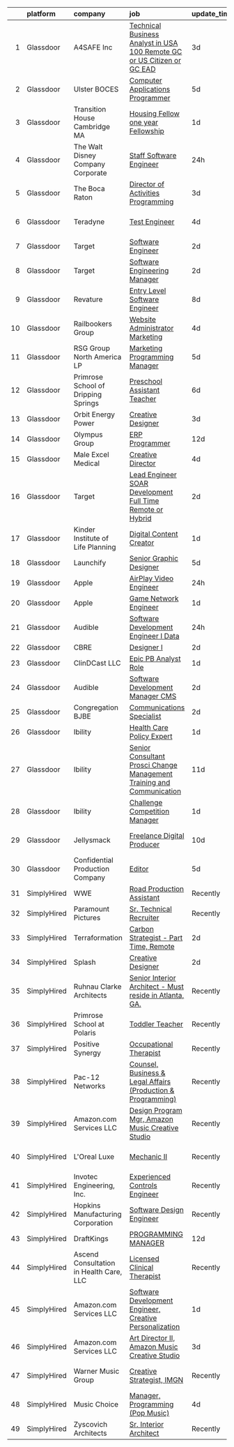 

|    | platform    | company                                 | job                                                                                                                                                                                                                                                                                                                                                                                                                                                                                                                                                                                                                                                                                                                                                                                                                                                                                                                                                                                                                                                                                                                                                                                                                                                                                                                                                                                 | update_time   | location                 |
|---:|:------------|:----------------------------------------|:------------------------------------------------------------------------------------------------------------------------------------------------------------------------------------------------------------------------------------------------------------------------------------------------------------------------------------------------------------------------------------------------------------------------------------------------------------------------------------------------------------------------------------------------------------------------------------------------------------------------------------------------------------------------------------------------------------------------------------------------------------------------------------------------------------------------------------------------------------------------------------------------------------------------------------------------------------------------------------------------------------------------------------------------------------------------------------------------------------------------------------------------------------------------------------------------------------------------------------------------------------------------------------------------------------------------------------------------------------------------------------|:--------------|:-------------------------|
|  1 | Glassdoor   | A4SAFE  Inc                             | [Technical Business Analyst in USA  100  Remote   GC or US Citizen or GC EAD](https://www.glassdoor.com/partner/jobListing.htm?pos=118&ao=1110586&s=58&guid=000001822f002c00a30be2936931566c&src=GD_JOB_AD&t=SR&vt=w&ea=1&cs=1_6e2f69e5&cb=1658645917332&jobListingId=1008017367804&cpc=FAE5E775D180B2FB&jrtk=3-0-1g8ng0b6skbnv801-1g8ng0b7ajii2800-4e729734204b6929--6NYlbfkN0Bzkuy17zoNwKMVjyusHhR7JNYo3SmelKzW8jp1Pa4Tk0S1mKZ-8FqdwqqGS5QzOSmhHWc95M_u__2mHa1wEqPq6uyFGQ2tA70JR41NEDhxdp4vo29-oZjl3DtDidIlmjefDTGDaHjY37ZOjWM5d30Ov0BLUL7i7906JPhEPHnMAkIERW1iyXZ5_1qtk24qwO6U3t9REZsgeFjSV5tfJdcj4HNmY5CRJyQt0oblV4IaQpO90HgB-6sqDonxFSKvpHUPkrUKvxTNn2GQ1l6EEd81Eeah4_WQuXoX8SCO_XlFjbIylUhFrIsryhr_KGATXCrdgtIxDZ2vceWX8QbggBKR94NY-UkzOHRvizkPR8mUgFmqI-JIeU6qz4c094KSQCR2UqGof50ixQdvR6AIkWYbUlSD5q-RdSEaUhaz9X88_MN6_f1dMg6dMgUbCv8shlAhzxdqXhbxZ3FsVUq7Li7a68AWamsmHbsYO2eWfKYhdoP8NhPYZJ_Dq1GIZ0M5QKFHtLeApTCA4g%3D%3D)                                                                                                                                                                                                                                                                                                                                                                                                                                                  | 3d            | Remote                   |
|  2 | Glassdoor   | Ulster BOCES                            | [Computer Applications Programmer](https://www.glassdoor.com/partner/jobListing.htm?pos=101&ao=1110586&s=58&guid=000001822f002c00a30be2936931566c&src=GD_JOB_AD&t=SR&vt=w&cs=1_92199400&cb=1658645917326&jobListingId=1008012251165&cpc=6FA4FDEDA4C50BC1&jrtk=3-0-1g8ng0b6skbnv801-1g8ng0b7ajii2800-8588218caf04ed06--6NYlbfkN0B33BnIQe7Mn1yTTrvFkHS2yl5c5tC5EACqrxcsjYygP-aAdpOGGJe9D-d7dpfSPzrDMNJxtI6_QhTqF5oNHMZdcOB-UttosnGaZDeib04MWZ3QiUQmyLN52HnEnY-XdmlRCkyIuxzY_m5A0YTu_CCO0LPWn42YHdWmXZYaJo8-DEqzhev2u5bhyu2V37umjVtpZvVJfpjY5Y33_OsJ4P0dUYn7UnF8uz1BXclpGbGDHsZHMLRaG7HyNQZynoAjWD9EZa78X3ABpzBr4Ki-dTZquFq-p64QgBW6PwyAPhH9EGFTETDz1wHmI3Eb_k28-SFySHvSWthJ_-OLSuQ4FHkyXbKJukzcmgok_1Zt99fmnCLu6zYmdTzv3SSRaKk2ko3mSqXx1B57jsOVqufvyUvhzjwxaxa1z2U5lP3l2c0t4kt0JfGsZ05rL3Wy6AssmlmDq35SeNTxcuy2erbSrXXABEkd4CupxC4EVy0Xquu-AZf75-fn7jZ8yii46UtlM-6AvPAO8UXM2fL2tSCK7wMIGkRT0o4Ap0Klx2BbducgWAeqU7TKn-fkUs1SZLgPRJ3msvbwcOEvYAZa734jQLFabLt0mokbROZO1zlZ4ay022Lle5KqYKAkyF9QTZNm5yrvlT22yS3127gY4pSrAcHD)                                                                                                                                                                                                                                                                                                                                                              | 5d            | New Paltz, NY            |
|  3 | Glassdoor   | Transition House  Cambridge  MA         | [Housing Fellow  one year Fellowship ](https://www.glassdoor.com/partner/jobListing.htm?pos=123&ao=1110586&s=58&guid=000001822f002c00a30be2936931566c&src=GD_JOB_AD&t=SR&vt=w&ea=1&cs=1_42e16838&cb=1658645917332&jobListingId=1008023188263&cpc=AF1E4A3695F490BE&jrtk=3-0-1g8ng0b6skbnv801-1g8ng0b7ajii2800-86b5214e2b94fc57--6NYlbfkN0AY4guaBc_odNxnJHTncvfwFu86WvDwtbc_K-gSZc1x5K7wdWHYCJnRgGNQa_I4CoXVzVFdtO_A_3ueXIkySzGui2idaiJ_ybeuHO169MSWTDHNskTAZ_Xq1wXzxMncIpECFlSN6DFONhPt_lu5DpNlEBtzrsbM36mipl1FpNgiWDt5fEiRchiew38Uw14eRHtzd65mIpssaOwyQr-LoOXx9YIr5wn344ORJhLeiJ6SFz4OuoEcm9ixkEIlbrTCKkh8-dIdtTQU0xvFycVB4SRL31zpk7kJWVXDu7fp-J5oGhCOowBWkzC4qj1P4azpqXM_ooNszWtQEl_GZLX5NTAZCorXzSGw2S1VcEoBsj5VsU9Tj9EVgKkNkK2gFIMCrzgZPxc84Qw2Wzd79Zf0AqEVM0OTm1fw2Egl8ajYPh62xDZVXz2eRX0D_LEsd95g5_Kp09JnJJVH-PRri9Y3lR-csEjh_SU1eH3z_0CRkSoKWK8HG7bmFZgM490XT6xHzBQ%3D)                                                                                                                                                                                                                                                                                                                                                                                                                                                                                                       | 1d            | Cambridge, MA            |
|  4 | Glassdoor   | The Walt Disney Company  Corporate      | [Staff Software Engineer](https://www.glassdoor.com/partner/jobListing.htm?pos=115&ao=1110586&s=58&guid=000001822f002c00a30be2936931566c&src=GD_JOB_AD&t=SR&vt=w&cs=1_534c23ae&cb=1658645917331&jobListingId=1008024729247&cpc=61E17551093C17CB&jrtk=3-0-1g8ng0b6skbnv801-1g8ng0b7ajii2800-9fdec614b124f5af--6NYlbfkN0DAFTyt7pbDCC2JPO79CSdi1dIb81yjczP5qsKcZIxgiYm3-7g-689UM0rgypL64cr0uvxGOclfjvGJqEwvWT2-vleX0hLC3d6KkI5HJGovwP3I6IAMFq1sAqsbfVeAmUKXIlRBatUOP3FxT-mp82eCXiH0_SQr33q-mJ-HBS3Om_Ytrn_RX-dyj5R3vvMJY64FxfNYOBedx8f5yawlJz2Bhz9xeBPOsCrDer1zP946u97BjRq5vL1ZS-_fJiyWp6zG5Dn79Jv9-R3t0svpcKksDnY6yKYKLAexU4qjJUWRWV2ddsWfntxudhCW_fkDrOskLSymCcLwDnFnfbY0orFtRiJcrG0WukdQ7dHeH1pCAAH5gELfLLC8vypi9VODgrJ0HbBVwJFkAq1IjEYmJJT3h5A7qhP3PeCmZCWxlesGeBv4YCAr27TP8tYOIF7Av0Y%3D)                                                                                                                                                                                                                                                                                                                                                                                                                                                                                                                                                                                         | 24h           | Orlando, FL              |
|  5 | Glassdoor   | The Boca Raton                          | [Director of Activities Programming](https://www.glassdoor.com/partner/jobListing.htm?pos=122&ao=1110586&s=58&guid=000001822f002c00a30be2936931566c&src=GD_JOB_AD&t=SR&vt=w&ea=1&cs=1_48c28fa8&cb=1658645917332&jobListingId=1008017050075&cpc=FD1C1DA32C38CFA7&jrtk=3-0-1g8ng0b6skbnv801-1g8ng0b7ajii2800-564f5f6ae306863a--6NYlbfkN0CZ4WHaa0yzjwimWJ2JD4H_Jb70KZ7ZxT437oJHfc_b1vKLEkX8etGVY4LfkXNtl1TFAFH_loG6q40MnqWZPFiaTI2X8RxYegcBZsxv8MmEnJQGbomfoivD_JKssJeX313oW29DtIO139TJQY2Q2VQTM8vXWfGoZB--JNYfns2Wu_e0rxvOqMXJQDz3RX3BdWR2be2qR2Zs7lNNZkoY-zruoJ1U0cehn2fpChgpsEVINxVKJWHTBqX5iUi0o6zDw_AIZW5S32-6sJPtlSha2cZD652zuWPV-ULmmhWdkuvrJCkVVnlbfjk1eA-oClYcbIR-jlMg3MNSf6yexA_WfPig9HEDHRZaEYDaFx_IneAyhiL4n1LFDR0A2svZpSj_Eu0Y0p5iJQhX7MmcuIKsaxGiD_uRJluMmSlV3w8tVZ3J4mFHz4j2Tr5qxmMbB9v9poPJUC1D2JOqXcxQG9YozqaX4658-MpvvXMwz-pjls5dWCJvg9ETpOYBN6d-zjEnpxobfAcqoIhcU81NqGXVLwhI)                                                                                                                                                                                                                                                                                                                                                                                                                                                                                       | 3d            | Boca Raton, FL           |
|  6 | Glassdoor   | Teradyne                                | [Test Engineer](https://www.glassdoor.com/partner/jobListing.htm?pos=116&ao=1110586&s=58&guid=000001822f002c00a30be2936931566c&src=GD_JOB_AD&t=SR&vt=w&ea=1&cs=1_d124aa03&cb=1658645917331&jobListingId=1008014282165&cpc=45DC3EB807283E85&jrtk=3-0-1g8ng0b6skbnv801-1g8ng0b7ajii2800-4eafacc8afd46046--6NYlbfkN0BN7HmFW2vD1cEDW5ew6JLY3ZmnmrQ1zGvq_OiFq6m2C5anwkXE0Bt0mD6LQLyVYgP7lxcKyA_AzBR0YkJTItYm6sV03mxsmNeeINQknnXsjkz0CRIcargKpMoXrF-cGH4vW5FSXfWiCgPaClJM5DYSdhQ0O7SKhZ7A1TwcWNmLEowQ4e0MBf4squSXstZKHaHB10ztqwfFsrS02WYlm9aaQN6iqIKfN9hJZEqyy4R9TQChCtPmRRHmJVrK024Zrd5E4aHfA2aSaW8eBocheO3voJA6nSEe9yH3LrIFIfGDdqps1_15E58usdX6s_XT5x8-h0afKEADmNDlhUhNo8kFdrorcGYAcaydmc_RUb6WUJft1i0p5v3b4ZIrRKl9PMRXEGIWH9fwD7aZo6yAlsaL3l30jLR-Ccj7GeuCFBwnYG7Z_TMW2bF9ev_tRgZZQXtYguj5R0HtePY5RsF7BhbdRJHJwlVT4lJYiiVOmV8IJSrS068e_cbQ)                                                                                                                                                                                                                                                                                                                                                                                                                                                                                                                                            | 4d            | North Reading, MA        |
|  7 | Glassdoor   | Target                                  | [Software Engineer](https://www.glassdoor.com/partner/jobListing.htm?pos=125&ao=1110586&s=58&guid=000001822f002c00a30be2936931566c&src=GD_JOB_AD&t=SR&vt=w&cs=1_0c09a3c4&cb=1658645917332&jobListingId=1008021066713&cpc=451933188B21919D&jrtk=3-0-1g8ng0b6skbnv801-1g8ng0b7ajii2800-be81a148caca705c--6NYlbfkN0AgONBeCfCTVljpwzR96jFX3mtyFC--n153CYnqiKkqIbEzGownH_L0_wgVvmdp1a2Try-HdSHWczhiD04oVTsTVQN-_ATgKjgE_41gFm7jUOjEXzHTO9uAM0bGLdCLOSs0JNq-JkMNeOMEo1jzR_NnViRzV9BdyXJIoAE_Kkp_7_fx8jLIA0czmCx-RJwUnqxReWBgmjeLfgEhgXn_dM0DdQYvZfFGGzfxlwQuLfwTNn1UargTTvh1u_BJBaaO0EkfcgbIBZ7zdqFwO7dEVAm6bgD1xDskz5_y5UBuXBXFU2rN4WOh3FgiF3OJ5u6RXF0gw53Ig0lNKuL0B8nhVxA6dKEVq8KeyCLwDkw3HBA5t5pgh_XOWUNFLynj0zI2IghCxFWpqzEcsxrehjUPDmfasxDqHWI56mOnhLDxK0V3qNIDZ884fxPK)                                                                                                                                                                                                                                                                                                                                                                                                                                                                                                                                                                                                             | 2d            | Brooklyn Park, MN        |
|  8 | Glassdoor   | Target                                  | [Software Engineering Manager](https://www.glassdoor.com/partner/jobListing.htm?pos=124&ao=1110586&s=58&guid=000001822f002c00a30be2936931566c&src=GD_JOB_AD&t=SR&vt=w&cs=1_06380f21&cb=1658645917332&jobListingId=1008021065449&cpc=FD1C1DA32C38CFA7&jrtk=3-0-1g8ng0b6skbnv801-1g8ng0b7ajii2800-94eeb606311f91d9--6NYlbfkN0AgONBeCfCTVljpwzR96jFX3mtyFC--n153CYnqiKkqIbEzGownH_L0_wgVvmdp1a2Try-HdSHWcxno9oPq5yHRXj21cnuGcgmw3nL-ixq6_TXWxdUmgR9vlgj04WJP2s9Ei22JtPo1it6NQSHfaEeYobniVi8zlA7UdfR3PPvuTbzKMo-Rq8KSaAsh6sOvfsM7TZNP8CSbgk1qtU2pF5yto5GOMHW0wc_Kig9BC3eIvcYjEBXgH892DNm0mqd5jS19Q2AHWh5W5n1DGyry73Ug_XhEcKZ1EJpxWz86CAGSAm9QW9oLccX9lht7rtKMZbBAkeMsyE1urry2wdcsQkkkmJcIrv1jIubAhAGt9JtKmmae4nDQNLgnooNQNQlul0MF4CaElUjJABF88l5_Z_nCu_qD3wa4fWnNgA6B0vK-fxxBMBO8p-US)                                                                                                                                                                                                                                                                                                                                                                                                                                                                                                                                                                                                  | 2d            | Brooklyn Park, MN        |
|  9 | Glassdoor   | Revature                                | [Entry Level Software Engineer](https://www.glassdoor.com/partner/jobListing.htm?pos=117&ao=1110586&s=58&guid=000001822f002c00a30be2936931566c&src=GD_JOB_AD&t=SR&vt=w&cs=1_faa9f4cd&cb=1658645917331&jobListingId=1008008209790&cpc=3DB599BF2F4828F0&jrtk=3-0-1g8ng0b6skbnv801-1g8ng0b7ajii2800-077a60ba059d2481--6NYlbfkN0BbIbu35rN4ToQZZxETN3tZlg0cK7iFEHC0AqmvhRxc67aSKWHExCPn-2QVhuT0CTL0sG6zC-mSxFLxnJHiUEKhx8ZqrEK_ZlL-ffOXgYfHO5vZXLnOFul0bMbcUTOnIU5ASS5kYSghUigpBGWj5pGDDt-6mHf4Y_gfRZFhpwXjoybdKC-npQRYy5vxUMR1dVF_sKAp1K8ILgScjog6lM1fi3kSnDbJD7obdO3Fe79TRPRoCmN9if-K03fDWhbwmwcJ-WCl0kakXyo4kRs0CkpUU5DEpxW3BRJIAd8bl3X5h5DCttmoT2hZO1TYy6XP78s2G7ENynMpB5IUPMhej6AdyL24RrOB3QVrwqwBD27ipGNyZPgRmvwm-p_x7Gk2GlNm9X4hrP8SYZcaV6ysFxHQchWdh4H_ehijRfctNAqGTOHkesxqqh6G2ZlNhUN38bWQazh5vK5V4YC8ChIcdIQ2t-fnZP-vTSCGfianL3fxj1YKH8bvbYezCVHuf5xckwoBP4bwOkfV31W4QP1E2u1wQb61eWzCuppkDkhnlIRQ2BQU6BaXqPQrobwBodb9g2iIgMcFHvGFf6WhUvKNoPYx4Dl9f8MUoo2ro3GhePnyW1VIqloyXMOSF7WjSrMQ4KOeaJo8usy7dZLVshd925VrYYJX-XYP_qYzsDcGOZ5bo9NBG2z-5lnWJWpPYLVcrHkDSPicvdxABhyqSUdyGHd92ctAbP2UP3mpnxkicrnxb_IFA8aNX8V1a0JVbSRkB3BoW0Vvkovr2petQxXfCD2GRkveXFMayn4O3yl18QDrim826aiv52jk-s2C3kLgsn46kUszJy1uwhuZxbk8hc05S9CRa1e856hOkQRpNi9Bs_CwGOxxWV90r8dJykZDWGa6ceCCW2xGHtxxv_c3Vw6z8y6CTwzeMuBkvIk0lkO0VwPADui4BPjVd9EhpzVBTomoNBRUcRHHmCgmXHE9Z9uZU5dr_KgzQT_FCDD0PtWXPhC3mMtbiX6x) | 8d            | Raleigh, NC              |
| 10 | Glassdoor   | Railbookers Group                       | [Website Administrator Marketing](https://www.glassdoor.com/partner/jobListing.htm?pos=127&ao=1110586&s=58&guid=000001822f002c00a30be2936931566c&src=GD_JOB_AD&t=SR&vt=w&ea=1&cs=1_5db8622b&cb=1658645917332&jobListingId=1008015021147&cpc=0FE1F5EA2BC84A01&jrtk=3-0-1g8ng0b6skbnv801-1g8ng0b7ajii2800-28a264046dc315e9--6NYlbfkN0BqF_eRkhHNZQzZS_ckXD9JeOYk6RdI9v1scS2GYGwI5tdIGtb7VOC5hWE0ySzwVHLMrkNk1SnoRx7INkG6gfTWNcyGSzm_JwCB-6TqnFR4OOBxYY3xMILqGfd5pTavm_L73HEhQ4MTEEKQa6y2LggU0IsV8CwLuhBURx_Dn8wK4mprRWDH35RDoe3WCPnNmgDveBAGBJMSKBtPw-BPR_FmYiSrr9OvCn5kjk1Evt25SwWA-TaAOfkkClBdVJIxFVdqI0j7zO5iqY3eWZCv8QgwBw7HAKYCrcjGwLuJ9sfn-C-NtkcqnbO8q8IGIOeEdNWnPRZWos68ILsYIl74dPIuJOhT09BD_YRalzzV62QzrCUrWAdzVWN70m6kiX76NBLk2C87Mkhtj6IJfdB-WNsZ3nTldE9C83XYfmy6mrNXtHqGiBj0VfAhaFnShFuyjrJ8-9z2IJfnLIbqoGXxDhFe2GkOAkZgdT5aVt0mel-PSoHg4xZOldKAmsIN5prt849hz49jDemF8g%3D%3D)                                                                                                                                                                                                                                                                                                                                                                                                                                                                                              | 4d            | Remote                   |
| 11 | Glassdoor   | RSG Group North America LP              | [Marketing   Programming Manager](https://www.glassdoor.com/partner/jobListing.htm?pos=112&ao=1110586&s=58&guid=000001822f002c00a30be2936931566c&src=GD_JOB_AD&t=SR&vt=w&ea=1&cs=1_135a9c41&cb=1658645917331&jobListingId=1008012587609&cpc=C5F9C09AE97B3D2F&jrtk=3-0-1g8ng0b6skbnv801-1g8ng0b7ajii2800-2f5da3bed6f995af--6NYlbfkN0B5PHBfCGswGsFmdHFXLrArFhgDWIIadSizQzXn7Dhyetj0q-OtrcCxKXPAbCLXyj_kwmOXcjFYsm8DT0hIU3hDTChmx_qIaE3so4tkTsXDjzx1L4t9yFw4eMVKtc0fEd3SymEhLV9ig0b_JcVZibhqQZVqMvuoJ21m6s5jTZGqnFmlViY8IrY-uFjrE-qWI9x_6vFP77ZIYcOr-kk8GaoCvPeU2G0NZnjfjRKDin5IBemu17kR0ER_VTaJBylWe8TFBBEcJ8WfisNjjXyzBY4KPnQIUYlk6GdxCaHoMj90FPNeQD9q49AdfYLByZ7gHjPJ4YLH2tIVg2ozua8EeYh6aG4A6X3_rAGaFMd5bsvKO1ulNVw058XJUeP2gV30_HVcJV7MRab-w0rRuD89Sws8ziNVjd6MRoWg-lTNespqAh3ZyfwBouk1YJpFpcY6NxFQxwVIWheHW5M0dBtXV22oZ3gZE1YasMkPL3HSX8zzeM3W77keISD1ZcPJncBc3OUjZtlz5B3uPw%3D%3D)                                                                                                                                                                                                                                                                                                                                                                                                                                                                                              | 5d            | Los Angeles, CA          |
| 12 | Glassdoor   | Primrose School of Dripping Springs     | [Preschool Assistant Teacher](https://www.glassdoor.com/partner/jobListing.htm?pos=104&ao=1110586&s=58&guid=000001822f002c00a30be2936931566c&src=GD_JOB_AD&t=SR&vt=w&ea=1&cs=1_1d6450b9&cb=1658645917327&jobListingId=1008010958022&cpc=4249AE273CFED721&jrtk=3-0-1g8ng0b6skbnv801-1g8ng0b7ajii2800-4fff98e730f48e18--6NYlbfkN0CqKLRudTJuULx1TWr3kudxYzTx8SAatIYoT4dX6-QQBtxS3J2K0BmQ3QUEC-oaUfRuHJ33E3TY5y6hK3SEUCf4VqAoUfaGgIdeYKF8k34kbF7YyR5ZqmGv1WV0d9tJNxL9i0n2XJXUwQyXYsCwhyDnJLfcI6KmeOf94Bz5gdSEgO__SgbCivmRTBQpGCzL5_oY8q36tN40Zh8FnNG50mvhHqz0jB4x1sewb4Q9pXF4M1COC-rIEAIhxYL-T7Wszur95s8GjCx-vf1SXQ9LHH3hAKhitRGzK9f0_A776ZM5LUXnOWZz78-bpW5qY5RLhsoKO-veabQiaU0Jx6Rc583psBKO2G3AVQ7ga0oCRrX5tUeMIGR9AfUd7R-GTCbi-8tB0nuLjtjj7fHlG53V29ez_IOD20et0QkwwKu-cSDn602OcIYbySlWAh96BcGSeeTpfrV04lL8u5o4dKo9z81OnVhq_c3kxsy4GqrlRNuNcaHRfEMrPFrLgjXsI9qQoLWbnL6EjVVkdw%3D%3D)                                                                                                                                                                                                                                                                                                                                                                                                                                                                                                  | 6d            | Dripping Springs, TX     |
| 13 | Glassdoor   | Orbit Energy   Power                    | [Creative Designer](https://www.glassdoor.com/partner/jobListing.htm?pos=105&ao=1110586&s=58&guid=000001822f002c00a30be2936931566c&src=GD_JOB_AD&t=SR&vt=w&ea=1&cs=1_c5cf2975&cb=1658645917328&jobListingId=1008017056555&cpc=71D4EE06E32D485A&jrtk=3-0-1g8ng0b6skbnv801-1g8ng0b7ajii2800-08a022bb48f69b08--6NYlbfkN0Dw8ekGRZ48E-mAxki4-CXEP4rchTgeqxpTOQYBTuLp95QZqhU_HkXLuA4daBEHb7eKjt0u14EPGRzXxFK-VrWawVyQQ9tPqFs_jkj9aaaW8rF75ehdtYdY4dVwb2OWED4ZDN7q0uifYdZfqKmfpFtIpnZIRQ3PnZgs9xmaWD48Jc2xumlwUKuCjhtaWKH8iKeAlHBPX4sXnSwujrBGz-jV8ht92Z6ZYw7iqfEUVwFL-8HKiZIlGXY-DRyDMu2QDx3_8y7MFfeca_5xUcFAUaHuvZX116FOamAVfguCJqifcRMdatR06k0QXsEUA0MJs7d_QkOJlVzFHq8GeKg5bmRJYwWPh5tYXj2BCR0GLPGvHL7kH5V0nP3l6rqQhc1Qw4qYplaH0ytO_1xwv1c-FTS-xeMjsDt4xKxihyfxssVPXIOJqpErZOm7tMv3QU7mKWT74mrsyQcteEY6AZ0HJRO3iFLSbErmsWD8L3350UHVCK8zE66TYlL2JIGbQZ_8upo2A20KzLhA8Q%3D%3D)                                                                                                                                                                                                                                                                                                                                                                                                                                                                                                            | 3d            | Sewell, NJ               |
| 14 | Glassdoor   | Olympus Group                           | [ERP Programmer](https://www.glassdoor.com/partner/jobListing.htm?pos=111&ao=1110586&s=58&guid=000001822f002c00a30be2936931566c&src=GD_JOB_AD&t=SR&vt=w&ea=1&cs=1_2c4f90f2&cb=1658645917331&jobListingId=1007998107438&cpc=7C0AF3FAC6523A09&jrtk=3-0-1g8ng0b6skbnv801-1g8ng0b7ajii2800-14717c4b89aa643b--6NYlbfkN0DxO36ZxsdHC_AwA5zqxuuXIBaxp8LTwWp2QXRMUqTFq-PRXT_KqM63f3jOieERE4-HxvmGgorh5-yLgsOiavL5RRErX5apNcrqeCbdHHkqNOTNd6U9-f-UHXYfziMzikw0lKP5RBwNrD_agIjVg4VNT5V7tonXghj6IHGm_GO9cTTsAqmOWVvby6NKZFrEIYwS_GKkGMygHgPUzJWVow4iV-bLHCQTY4eW5cZX04RqUuKD5pZmbp90CGa6K0qg12N9GU1DbJt202G8llTDG1LovzdmRR1nGUeVqHYfIl8dyEkS9hj7TSH8mKM1eTYD_EIqkk45kzYZlXIPDhyqdWF4GZ1RRyuW-36130vFUwIljMbwVvembHemPMVYK5InAFwurMlnjlrtr1QrMOnLLv7I0m91JyVJ1Fn8RN5e_-4mtIby3kY2xF4BML6HjgiPEQKNgsfPv9MRhpz7hUo0UqaRug0urIj7cbaL_1Bm6zEEj8QQKgDBinxYwz1t6tP19Vk%3D)                                                                                                                                                                                                                                                                                                                                                                                                                                                                                                                             | 12d           | Milwaukee, WI            |
| 15 | Glassdoor   | Male Excel Medical                      | [Creative Director](https://www.glassdoor.com/partner/jobListing.htm?pos=108&ao=1110586&s=58&guid=000001822f002c00a30be2936931566c&src=GD_JOB_AD&t=SR&vt=w&ea=1&cs=1_62e253ed&cb=1658645917329&jobListingId=1008014400362&cpc=444700D72F2ECBCE&jrtk=3-0-1g8ng0b6skbnv801-1g8ng0b7ajii2800-3f63451143e460bf--6NYlbfkN0DsBOlmEAMqZtav1V1WKZO3RUElpafjggtWvxyDQ3xFSifppBEtoJtmKfzthX-vHSumwAG3Mw0AkM-YdHZfElya1pCkAPA3G1sU0mEkGmwwCCfFS7waZYYsL9OFTvFv3nF9fbhmTnv-YwTo2I-WNpGWbE29WmcIp3TlMOo-_vM3w-7UArWCqDt1n0RXjq4olpF3JOjqdm2SiY0I3wYp6loKqpzGEVPS9NpsGdr2uEV1vjDs1dGdEHRZw9vpe-shIuKIWGaT20PEljzgLCjUp8g0VGAB6uftnh0EKr_UtSDx12Vbb72fK77AyD45G_s0EnEakThvhdVxhcEftDUHEKblMuK75FeaF-H1m2U4DQsgERp7eDxaoEFnlG9MkE7BidNosbiOviI8mZnfYq2HV7OkF8GBB1i9D_bjSUD5qSls5csQ_Hy7uQm1QVX8yEP9uU-pXkcnT_WGTgQN4tSknINLc0D7FCCYCh30G1er7dYRPsHDTyL0GpXsNW6ZUJwk4eQ%3D)                                                                                                                                                                                                                                                                                                                                                                                                                                                                                                                          | 4d            | Charlotte, NC            |
| 16 | Glassdoor   | Target                                  | [Lead Engineer   SOAR Development  Full Time Remote or Hybrid ](https://www.glassdoor.com/partner/jobListing.htm?pos=119&ao=1110586&s=58&guid=000001822f002c00a30be2936931566c&src=GD_JOB_AD&t=SR&vt=w&cs=1_dcaede00&cb=1658645917332&jobListingId=1008021065406&cpc=8CDBB1EC89CF7160&jrtk=3-0-1g8ng0b6skbnv801-1g8ng0b7ajii2800-0999fef43912b64e--6NYlbfkN0AgONBeCfCTVljpwzR96jFX3mtyFC--n153CYnqiKkqIbEzGownH_L0_wgVvmdp1a2Try-HdSHWc8rN18pjhWRkJ3qjShr9E2ZQZUuf-wKJ_XCMCHtttOooZ_FTF0H8JFOoAD5cCLw4K4ey5ZoI7XEPc16WskM4kekzwx6r-406y_h7NcsLyNwcqCyoZYvGwKxS1w-qci-Jr1S5EzRT0Dr8d9KrFXd-KGPRnvrK39BYr1lqN6qu_N3t-9uRv43vwLFqsddgUl7S2Jcbp6OzIa7rM97r_JH0GxR_Qo0yHa0eq7kObfIQ1xuws4S_VrEIdFQx93_ecmdof66cqw3R9EaKrsoFz3WbIy4ilL_L1EKjeFmfuil2NghB4ARROhawu_FD-VUJZg-wfHbiblX_jKw5OjDI8kI5lDeJqIKK5ofyJSVB8DAebOfA1Eh5Ud6nrFw%3D)                                                                                                                                                                                                                                                                                                                                                                                                                                                                                                                                                   | 2d            | Brooklyn Park, MN        |
| 17 | Glassdoor   | Kinder Institute of Life Planning       | [Digital Content Creator](https://www.glassdoor.com/partner/jobListing.htm?pos=107&ao=1110586&s=58&guid=000001822f002c00a30be2936931566c&src=GD_JOB_AD&t=SR&vt=w&ea=1&cs=1_af8d53f7&cb=1658645917329&jobListingId=1008023297800&cpc=618B7C2C2BCBC227&jrtk=3-0-1g8ng0b6skbnv801-1g8ng0b7ajii2800-c476162b999f06fd--6NYlbfkN0DWtRa9NJfjQIs4MWRRqD4F41esfMsK79cV24t80VXfzUK_fEmIZn_-q1Qjhd6X8kGUZLQ4rUyc53hIjn2D5rJZBQOWpHWKGScVTls6MEj29FT2o2L_dRQWqNBywgoHSxzTiDM3cmX2kij-UiGt6m9nSkSALMmpHieN8dPLGx1tmWy9p_LyAyygXOHNOXCe6DBjxmsUY7qC9k3283jMBZSkyG9rwGKfpb6AIYn8LqUoFbRK7QuYCtrdbDIPlREjGseDLMsW-PwX3tfgqzxJZwiGwgPlSurURC01xvyKtdTbL9Uy8A54cmf3r-mpd6o8zOI8zmriDIJnjw88gX6znFZ8JVLEkakcp3A0NaFNBop8OeSN_K9pO2TtKCy2k83dUVc1lYBVlUst-syZ1D2u6TmRafOuCdYVH8a3afnRS--b4-dh9tjDQphyW8Q93xXeLhHuWNZaUMx9xJ7wv5sC8rWomYhkn5oLIBSsK7hsT5bpGlMZ1POrC9SYMcQqtadLH-wDSOCh8hdQ0A%3D%3D)                                                                                                                                                                                                                                                                                                                                                                                                                                                                                                      | 1d            | Littleton, MA            |
| 18 | Glassdoor   | Launchify                               | [Senior Graphic Designer](https://www.glassdoor.com/partner/jobListing.htm?pos=106&ao=1110586&s=58&guid=000001822f002c00a30be2936931566c&src=GD_JOB_AD&t=SR&vt=w&ea=1&cs=1_5427611e&cb=1658645917328&jobListingId=1008012423744&cpc=BF2D99A98B89D842&jrtk=3-0-1g8ng0b6skbnv801-1g8ng0b7ajii2800-c377fe846e0651e9--6NYlbfkN0BHIfC1zsKGIu0R3teaIu8liT7fbRNLaQeDQfcPJweUK9FtGyWMTNeDMuM9Zd98WoDM4LZC8wRZWM3PtnTnIqgxfK0wwoY5HmvQZJrRyduDk6hjyDUyLJfsb00dDCDlUe9ycawHQCiRp9NpvbWFabSH6_0PsrngYfPy3QIMbFlvgaDn4ifBA47aDtDMgFo8BmZ8ne1BiNTkdgGCEfsOGgm2XjCpC8bC4ZV3k2WnOSbO0cg9PuSQwUe04odHyhvXPESro0_mI7TUECGnmtK1Jw9rfWs-hb2PLowM1fSkiHp8C_vI1ip6RfDyTY8GbKXtKdiCu3bXS5UVVYYrYzWU76m9K37ifQ-BhWiPf69WPSKigBceep1LzDBCypOKgW9NNiCroYv3i68aibwTDCyLN0bE_PgJqN28P8qrzszI3M2fG8cpr_40b1PCrKmzpmzfdeWy-NVwu46wf1TmIWuTG5QOynoUovMScQslrtu0fCJaSD58FBOZmf3l8cJshwLjdt3v3cOtXKUIzQ%3D%3D)                                                                                                                                                                                                                                                                                                                                                                                                                                                                                                      | 5d            | San Diego, CA            |
| 19 | Glassdoor   | Apple                                   | [AirPlay Video Engineer](https://www.glassdoor.com/partner/jobListing.htm?pos=128&ao=1110586&s=58&guid=000001822f002c00a30be2936931566c&src=GD_JOB_AD&t=SR&vt=w&cs=1_559a9c45&cb=1658645917332&jobListingId=1008024270705&cpc=4B86475FAF393599&jrtk=3-0-1g8ng0b6skbnv801-1g8ng0b7ajii2800-21fa6c75212a0c4e--6NYlbfkN0BvKrLyj5gPmtZO9T8euul8TCxuuKNOtzRJOomxnwSEodTz2Bc-sPZlC5mDe-NOaJgNOGHDySWQLs0IUAtsVxt-0_4seLQfDXHWnjzrmNHo6ImmzPbo9gDYLSep-HQ1EAbfPMMwEVbky9Qpn_I9aQIiQK_HmS8IT5YQMWXLxykl0G6EzZx2JgRlmesEDCw2u74MEH96hkxbcFkVx8AdwZMJHIvc06YvjoSGmYTgrSNx4drNM2iGtT_S0mZeKarZgM5FPyiRtEA4V_OhkVLv7jwL6E3XbnO_ozSHt5zacgpT1wW0JWWZoRDz-KKqfDfmLww4-PRdLJHr0LzUG8-o4gD4yRqayJiutaTHmtsYjXK-xQ1AiKi1WLFgGY0vuYE9odTTjA0_G4jEt8HpvA2PTiNEdkWiKpP75mQeTXnYk-XaxqAddLCo7ogpMd-1ExVUWljHzcNQkjUZlgTzSXtSM-hdoxeI4QEG0gIau29dwH9ABjEO4xLojM84fkk9koWiZb5vMFy7TXNnX9AM5YqeUWd-Nw3wWEh8X1-buDLZiCCzgpIl6cipGXam62aM3vc0mRHpfqkOX0a1Xftv_SPHBEwTPO4eXitnLsIbjc85mwnqcCFrfd6LiP3sTWDj4iF-eSXP2cUn7SYec5m9s3LvIEejCl-lhxvBSd6rxbpTqN8Dt0ZRBvMrqMMyPVn0fAuWz08KplLShiLc_5DhEhZvA0lDPPedjTC6alINwct5dLm0ZAypXML-jcGdeihLxnCmR38sPqmeU9o2pl3Ge_7UdJncRQpoqi4lLs5qJdH5T1lQuOJEDRYV4E8RzBR5Kwr11H-WdCp_FI99SK24CyhvLQpoRsYa6dxY0NNs6SYtOvu2fIdGbLYc3VKPSdx04LNves0v5G0gai_it5wgKYsFfX9K2x932lxfXgo9sLy-KdGiFn-TDJ7qwSWLKKLPqKjlEK4IQ_w-l60qYQ%3D%3D)                                            | 24h           | San Diego, CA            |
| 20 | Glassdoor   | Apple                                   | [Game Network Engineer](https://www.glassdoor.com/partner/jobListing.htm?pos=126&ao=1110586&s=58&guid=000001822f002c00a30be2936931566c&src=GD_JOB_AD&t=SR&vt=w&cs=1_29d07a22&cb=1658645917332&jobListingId=1008022113456&cpc=3BA4CE39D5B5DEF5&jrtk=3-0-1g8ng0b6skbnv801-1g8ng0b7ajii2800-b80c7f8b33b4ac50--6NYlbfkN0BvKrLyj5gPmtZO9T8euul8TCxuuKNOtzRJOomxnwSEodTz2Bc-sPZl29JElYHfcoQU6IqpX7oKbS2Adnmfb_-JQoUQ9nI8MKcHeT53DBgsJA0Bx6spjde649WbZGqSd97PL0ZKLmQdrmYKLls37YbgRtyrgox1J6C_j09Uy9pOZK8TTI4LV7zQ6ZPTVCp4PnYRejJVbmXrNbBQ46tGgneGN0q9srJZ7DBc6NTRiC7Ohs1M80BNF8QWzih1KB_fPA08xyY4x8zSBIKewrndcUB8QLmY32BD73zMEJrc9tW2VpZUPvtEhyb4fLKDG5FdOpzQ-N-locbvoLW3zMgAJNSEjIz7lYcei2xU_1s0uvAxpRR_dnSQJ1krvo8Yj_q-I56fKrmCW2NOgu_Q6_wuotFMw0adEyskwsvvs0xJDz8SVMHmC5yRVgZyWBxhLjoMPHfi7yxJosjttLnxAggxAFuofj9XGUmz9YTC_fqTkm9OhgLBhDK2YHbwZglgvO0rvSU9hBfG-MUnRaJssH2W21CoAB8AJiF4nOcW_nnbkGx2gjiESLj9pDHHLQ4vHqPGJgJ9KGyGYHosDSGadosDMIuFNjeo_RwTwujh7ULcHmhgRZtZ_tFYTVExRnWpO0qqKxSKdq_ykKKnPPtz7C0o1jaJzJKWw5HYZXxG_4RyzrBGN1ioKgF4edhKGqNSzi5x6TZHX-r153EfEzFaW_pURji16POlpRyooIk6lcZNMw5-wOv4duRIwdViyvWTm_f7FMIeuS2YigxwD-Bcx54ltP2ilFmaNz0RtX1tt5FnVjIjVXRodd_diJ55TSYTkyLOrtTpvUpWf5noyiDH6ZjOTmokNPpdiFbXEm-OGG6DPIcHJrWqX4SoM650R9DCSUdLy3SjQlGfaJlwDU0ov2szr3X6Fq4zidjWFLwn_RhXi4Et1k8S1PvASQ4gWTj5D7EQ_fuOnSBeI3B3gQ%3D%3D)                                             | 1d            | Culver City, CA          |
| 21 | Glassdoor   | Audible                                 | [Software Development Engineer I   Data](https://www.glassdoor.com/partner/jobListing.htm?pos=130&ao=1110586&s=58&guid=000001822f002c00a30be2936931566c&src=GD_JOB_AD&t=SR&vt=w&cs=1_2baf4571&cb=1658645917332&jobListingId=1008024813220&cpc=56C4EA4A1A191A49&jrtk=3-0-1g8ng0b6skbnv801-1g8ng0b7ajii2800-4bcaf5b4a1c92592--6NYlbfkN0Bdd4o5uokT9skMYzkzH2dUVVc_sjS2wyLHOFjCY0bjobXrpDGJEXkNVrfXaAjoEdgoCi3LCA7OWz80aVPTwesaX6ezMUnEXcVQ6B2fyG-h0te69XpqpZE6rj-SIJCJM8zKY3lgbfQRQmyikaauoSS7pEgnBFC2rwdeUMDNuqEecxAeIhzV-jhQzJE37SO-xH8HzsgnZ5eE5Em_84BkEnLqc0DL7mGGJ6m5gx47bqSkOksld2wTtIoLPtEtwijdm4i9liSkiMl82HutG0OEPMeWvS9PcMHoP8aBHlQzmdBE6ColMiYsBeSFsWhjfX_7VfDgzk370FaB37Tul_udPfAFrRfJSy08jcTqMUS7TbdmMrN4-4HtBkCJ7_Vt-rgp0i9P-URRae8hXiUmkwM_3NzVYd_bD3JdJD9BvvwaHU0CHmXN1CgNw6nMxiz9kqLwkhM%3D)                                                                                                                                                                                                                                                                                                                                                                                                                                                                                                                                                                          | 24h           | Newark, NJ               |
| 22 | Glassdoor   | CBRE                                    | [Designer I](https://www.glassdoor.com/partner/jobListing.htm?pos=103&ao=1110586&s=58&guid=000001822f002c00a30be2936931566c&src=GD_JOB_AD&t=SR&vt=w&cs=1_5b4307e6&cb=1658645917327&jobListingId=1008020313555&cpc=0F2A8D282FF2E7FC&jrtk=3-0-1g8ng0b6skbnv801-1g8ng0b7ajii2800-a581923c1805d0e8--6NYlbfkN0DIfMLMH5eMFB6047IPcht0g7S-IdG15S1-7iIlPnvpazMqI57TbRLHYiq67D4XJfWHwy_r4tmZMLapw1h5H0E9dQ98L-emCATmAfZyvAo9_zG1VpqtsrDov7Td3WwlhUCDapGhl5odOON913i9SKa8wYrnrDGecZOp-bbbegsbBPy1yLSeLMtYl3mLeB2nU5jktLgLj5l26nemM_CsbHY7QUwcY2Rp8rWRL3EVkX8krRRDJfjB9uI8qc3vZ0xXm8doafYcyqKsEqeBR00W23NmFAIfL-Ztl1u7hWdKz6_U3NX5cXclFvY3JF-CBv7emJQ4vd54dxAxvjS0pXvkntJ3jbLM6mY7TEMa5kJ6M2kbknj1Yfvw1dA1rnaWYbwHlpc2qCY4aKeDE0vpxdC6yiVxYYDaui20EUt1sM51pC9_VBy_RXFRIvwg2bg6oHOtK1LZYESksy-2uwNSR9BPggsj8oXpqdYiAJ0AzYgTS5c83sdw36n7gcq-FizTWhtDsUwRtxaEZM8qn5bl2FRbxt9B)                                                                                                                                                                                                                                                                                                                                                                                                                                                                                                                    | 2d            | Atlanta, GA              |
| 23 | Glassdoor   | ClinDCast LLC                           | [Epic PB Analyst Role](https://www.glassdoor.com/partner/jobListing.htm?pos=110&ao=1110586&s=58&guid=000001822f002c00a30be2936931566c&src=GD_JOB_AD&t=SR&vt=w&ea=1&cs=1_1f861f83&cb=1658645917330&jobListingId=1008023365392&cpc=CBEBA1A9D941894A&jrtk=3-0-1g8ng0b6skbnv801-1g8ng0b7ajii2800-699dca884fd6b4a1--6NYlbfkN0CPEiJEzZq4I_K6S6Q9VC1QMfIsI0INZ1UYi7vjgDL48f87QLouAYwoTKb89yPBtRS29V39Vksv7NYO12fPQ6-84e939L2A1038U8NbUYHerpXoibQn-S69WLwhf4wvATQDVxQ5yzUi6qwwQ-vcYOGyfQJOyxqPIIw_7VHSRL7JsVOOKRunDDGOX74f3HdVlei2Z-7JgrqCt4NUa0uCIXy-wv4uk6tbsj9aKWx3VyimL4At2xSg99gjxfnhCzNghemZSYnvaA2SNvPjliYUmD35ZH7znJfZ6l0wD7Z-jGa9PXaPKkpz6Zg3Z-DyNhXjKiBn7dBZDP7uYD3yPO92pUF1nV0ncSX4iiV83Mkmi88l4-phVdX9jep1jfksvydUfjG3KlUOjSVaRoO49eKsYY3QANXE4NNX44cgXZN40tVE4wC2YUUmFtuVD5fnWBm2bKMnlR2ekwY430R3Qva0mJJbfarXrV6TKsEqWNwp3YPwlrJW-dOdn6pDVelpwR-kgOnTUqjUzMRi1A%3D%3D)                                                                                                                                                                                                                                                                                                                                                                                                                                                                                                         | 1d            | Remote                   |
| 24 | Glassdoor   | Audible                                 | [Software Development Manager  CMS](https://www.glassdoor.com/partner/jobListing.htm?pos=129&ao=1110586&s=58&guid=000001822f002c00a30be2936931566c&src=GD_JOB_AD&t=SR&vt=w&cs=1_3a566910&cb=1658645917332&jobListingId=1008020999377&cpc=1160948BCBA38B5B&jrtk=3-0-1g8ng0b6skbnv801-1g8ng0b7ajii2800-833e0801998fe328--6NYlbfkN0Bdd4o5uokT9skMYzkzH2dUVVc_sjS2wyLHOFjCY0bjobXrpDGJEXkNVrfXaAjoEdgWy1aDZVkpjP9FOMfIimpd8NYB5LQpEro-I4ckwlPvsFQnGP0FjfAD1lD1oWf_ZYi0fLXvWFFu-7zP0em7m3a_Cjn-qXPMhh0ZQIXH_O8cY1Z4fcJJpJXJlIiILIh_mFD1D6LnfECN5Tz0RwFqPoG_UteoqOwZYIhsi2thAR0kIMMzTJJPVfhdwyQMFjD_idrKJdW1okuA_UmXulp2ctz0WGEvjZO-9V7rZULvx1rj1eLxEHv4ET3Fg0j19wItAEn2LtbdsREcBQWHTb1xAnk67tlyb85ru_KDVZ5h3Fk5AQNd6HKnIoQ-sgj-r-Nycpqeecv45XZCcvGfCg0ng46tK5vNqdvLNXFhsjQTi6BjMW1XhrY_FCGydesODd42f18%3D)                                                                                                                                                                                                                                                                                                                                                                                                                                                                                                                                                                               | 2d            | Newark, NJ               |
| 25 | Glassdoor   | Congregation BJBE                       | [Communications Specialist](https://www.glassdoor.com/partner/jobListing.htm?pos=121&ao=1110586&s=58&guid=000001822f002c00a30be2936931566c&src=GD_JOB_AD&t=SR&vt=w&ea=1&cs=1_c9c62b78&cb=1658645917332&jobListingId=1008020158965&cpc=84DBBAA61F05C438&jrtk=3-0-1g8ng0b6skbnv801-1g8ng0b7ajii2800-3d38972c65d7c894--6NYlbfkN0Cd5ZvLdai7cR0fypH5_WiGezUQesq24dbKuF0ly35ya7YYQMwgvinBCsFoRQemiW2Lw9hFizMijy_jvl_6r8JJbG18cg9DIkPKb6ZTSrBq0BshKnKCKjXeAyiMTVVvqMWOb7sSCOJhtNWa4fjZrhfQq2KYjGGLWg2NAkE3NVdjdW737aQ1Qh-ETsVTJyC6rzH6JFrbvpujVrHUVecetpQh6sNmMOMBTpEdEEWn6rYWxsiGQME7Av1D1xc4RRQS--iH6jO9uogZTUVuBzqf2F7X25ZX0t9LUJ7Mkea5wlFNPtvlRT4_sOsJ3AQDp8H6GG4IOYVMy8-0RzauXeJm4BCGHqo0HPQy-4BFHPjfy9FRNZs9WilEaFndBtHqGnEP8-s65dAR7lbE98EPfAR31m1tbAfukEA5RXwd5vMiHLY9utii7ZsBUoB47SB92pI37ZHSS51xNtxye7s2iCRa7_fZWCa4W5dVvULmrFb2bRiuy5XfYeQ9odphGgHn6FgYVqQ%3D)                                                                                                                                                                                                                                                                                                                                                                                                                                                                                                                  | 2d            | Deerfield, IL            |
| 26 | Glassdoor   | Ibility                                 | [Health Care Policy Expert](https://www.glassdoor.com/partner/jobListing.htm?pos=114&ao=1110586&s=58&guid=000001822f002c00a30be2936931566c&src=GD_JOB_AD&t=SR&vt=w&ea=1&cs=1_c504ed7c&cb=1658645917331&jobListingId=1008023400537&cpc=6BF42D0955AE9A34&jrtk=3-0-1g8ng0b6skbnv801-1g8ng0b7ajii2800-7c1df5219e129e75--6NYlbfkN0BdDHiSlq2TKVYTvK036ioTcRDjelCKzvFOpLFiF--0iUzYErW7nnYgaQwZ8qcwSSli7OibCfJl6RJgc4E5yjR2eQgoT06YaOVgx0dkmMcY4GUVwRJfinPCjmxULRDOd6JBmelXsp1U52380Fn0sKbuydX4ojd--7m1W0iloaQoNwxFAaKpc1E6Ymg0NBTYFmI95cl77U8W12IbopoYjlwh97uG6AvRnZAxblWEZr0Jz3_MMgglAfKzzxKHgu4-4eQRFLlez15XWL_6vaZNmkHXUZi55ph20OFMmB6gtRN6hZIOTFV9JDNGUsaP6KNaReeaZT6S4f82lTebhYrOAvrDsqZkqpiZ1tdhBE6Yym2CJw7UbdLPOG4ez392kcUUHLjCxQwEtLWvHCO0My8NDCug0MaKsPx6HjkIrRo0o2G2ZSa5uu5TcWGDeY-3XNvjVVIn1xOv9Y31DtM3lsTw4hWzezqyIOxYPkyjGrnfVNbu9ANLwVC2qC-aG2yfUPyR4Fc%3D)                                                                                                                                                                                                                                                                                                                                                                                                                                                                                                                  | 1d            | Remote                   |
| 27 | Glassdoor   | Ibility                                 | [Senior Consultant  Prosci Change Management  Training  and Communication](https://www.glassdoor.com/partner/jobListing.htm?pos=102&ao=1110586&s=58&guid=000001822f002c00a30be2936931566c&src=GD_JOB_AD&t=SR&vt=w&ea=1&cs=1_85fa09dd&cb=1658645917327&jobListingId=1008000438475&cpc=C3895B302F20F0C8&jrtk=3-0-1g8ng0b6skbnv801-1g8ng0b7ajii2800-c9b29ec2d092c1d2--6NYlbfkN0BdDHiSlq2TKVYTvK036ioTcRDjelCKzvFOpLFiF--0iXrCtLHoAIe2wybPr3CBjTKNuXOpzE3N-UhCObCcA4yZbxShtq73hb9cQqHwrcjJNHbbkxBP-TOk7Pjzn1FB5w4IVECugzVpfWtAlCl99wJDGCU29jf6q_9ZUfDlI53Ls5301jtSs6a_92VSEe2mrHE7uzQ043GXTD5DYcw-0LTkfLjAEPMBlktF2dFPfBbZGPZWMdJBr8z_TukiYqNu4FJKlls6vSR0TH7JN4RdNcL8OZm_-OQ_MoWcFnmCQFOMdF8yVE-GDCUWmno7AuENN42PGV0CL4K5qTngiYymtkWP3LhFB2ebSvmF11WTFKhTapUvkVyc5b1PXmXLID9rMtga29VTRfYJ-XSMqMPqMCiXQy_8DVeg9KIf1UN6LSDF3pWWh-8Rc8FH8fTbQpriN80CBtvydDdO2nBd3z8vfTZhwNHR8LfbqHNQJu1DOr4qSrkuOZqyo8p9xOW3n0OJVOaH_Vou49LlQZfeOr9iePWx40k5igUPfKnIAdH0aJGSTFxPDcKp1cwH4U5W50tH9xk%3D)                                                                                                                                                                                                                                                                                                                                                                                                   | 11d           | Remote                   |
| 28 | Glassdoor   | Ibility                                 | [Challenge Competition Manager](https://www.glassdoor.com/partner/jobListing.htm?pos=109&ao=1110586&s=58&guid=000001822f002c00a30be2936931566c&src=GD_JOB_AD&t=SR&vt=w&ea=1&cs=1_35cb14f3&cb=1658645917330&jobListingId=1008023440082&cpc=FF950A86FEA5DF54&jrtk=3-0-1g8ng0b6skbnv801-1g8ng0b7ajii2800-86055dccbdf70612--6NYlbfkN0BdDHiSlq2TKVYTvK036ioTcRDjelCKzvFOpLFiF--0iUzYErW7nnYgdXITISTdbqwHXtVxyD5o8iuBT-IVUMXeL9ryXtQC3w-jOaYAyqCyaNfA2BXcxGSEqcCwuR8kRwqFgld7-6qyYVd_68DRJ0JWUJ3koIE0pxK7YyBBUYxAeK9M5379kvRPpg408315P6QEDRPcGtdqv3p-mTvkIOtoKvMQI2w6PbGWClcCFiQEnmHFFfZnRwJLaUQVDQHA0PfZ8UGVA1d0kW6iiDfc4CZgGibJF5Lj0hEe49IIV_fyKuG4mea2DdGa1ohFh45M6xWCJqfV7NtJUyoQIgjs7BEUScrLjdMtDF-1MBuf-Yr_jYEXJh6nZ43hRoVqQinqndnJGMLAweEApYdzF_T2YK0hrPK5FuR9w3EC2RJjMwLx1lqY5hLMOMoQUUt1BV8h-LgD9Bq-gIPMYb4TOrL9hldKifutFK4_XuCgJupq9HUrBmC3TH2N-Aqt01R9KjZOIEbCgagS7mkg4g%3D%3D)                                                                                                                                                                                                                                                                                                                                                                                                                                                                                                | 1d            | Remote                   |
| 29 | Glassdoor   | Jellysmack                              | [Freelance Digital Producer](https://www.glassdoor.com/partner/jobListing.htm?pos=120&ao=1110586&s=58&guid=000001822f002c00a30be2936931566c&src=GD_JOB_AD&t=SR&vt=w&ea=1&cs=1_6ed7f95d&cb=1658645917332&jobListingId=1008003840046&cpc=9FE5D8D7282D4400&jrtk=3-0-1g8ng0b6skbnv801-1g8ng0b7ajii2800-ae962353e378b22c--6NYlbfkN0B8n3TtewkfrSQLVLmaULFw4rMrE_6oulIovBP1IlqVzo9q5ZR5jXqYu5pdhdmHs9IO16L1skecex-xIi00P-QokFbOAqjZMxR1zvd9E9BvfVsF5khaFAvR45o4O5IDdLSm6Be8oErFOztb5agmJtEaJblQR0dT0Y6ZiNWORvvjkVpdgmXAtq2m9hdf2XBlVAoVEVAdFJ1RRiMPmmHynqCKvcHTZHU6SI5c3Kfr4NH9qA1Wlx6_w8fY77zidPxs7rp2Rbx_bDTzJZTl1o5gReIdn4HXhboCa3Ahbd_O2q107RK0W8Mx2k2Z6xeLLOXPpRvBefxoCP7dw2XTQE4EbndwCzu4Ytg58OfS8oNx-VW_1riKC7wo9718IzepzBH5HNieuDCRBGocH1ZQ27VCiL5ym03htJuID5svxLrqrIrY18CeLHVsha0fLl3wdyuW2kY_crFqpcs8kyzPOFl4nhUstIUq1UEJ_1jTm2-HVSM1TQ%3D%3D)                                                                                                                                                                                                                                                                                                                                                                                                                                                                                                                                   | 10d           | Los Angeles, CA          |
| 30 | Glassdoor   | Confidential   Production Company       | [Editor](https://www.glassdoor.com/partner/jobListing.htm?pos=113&ao=1110586&s=58&guid=000001822f002c00a30be2936931566c&src=GD_JOB_AD&t=SR&vt=w&ea=1&cs=1_e32cad5b&cb=1658645917331&jobListingId=1008012172964&cpc=AC285F3A3ECA6BB0&jrtk=3-0-1g8ng0b6skbnv801-1g8ng0b7ajii2800-ce4650d72f038cc4--6NYlbfkN0CLnIyDXorONbwFz_HkFFuiZ_nJljq2LOcDyzqI3LJjcROnnlzOF97FXiKDv8zoB_MsQDodJZy628IbbDKo2sYCZuek4ztXRnFow3PTUc_E5oet2Wp3e7hZTXcH6SnEes4jcHnUdJdLh1WndtdwKmTVonDi_kWuZG87073-jrrU2XBKWwmhjSe7bTphGKZ0bfsdQJxBg0sUqR18PXNLI10b7snWYBvuI-EM9vSDH0gdd2P5Ap_HpU8EWk2hZlaJTFQyj9a1TVtm0DIj_W6MAt8sJlMB1WBxp-9ukDIncKrlRiEqlqAk85o2A1eoscoNVsG-8MiLqrWJy2yt6bJfWxfi6CDahqKgzsIGKDSA0Cg01XaKyVUYBtQLei3HDSlK9RWe-1dPAshCucZXSrezfPYBTTRoWde1dCymf_bh1QZatJWNy5zRUI-9vLWaj6YHlXDIN6q-9fyghykalqSl0Bf8eZ3i13NLDA8%3D)                                                                                                                                                                                                                                                                                                                                                                                                                                                                                                                                                                     | 5d            | Remote                   |
| 31 | SimplyHired | WWE                                     | [Road Production Assistant](https://www.simplyhired.com/job/QBStxMvT--zj8-7nGiQ1XxVMz9PWitpMAmeqJDvN6vQ41CvYFC0uig?q=creative+programming)                                                                                                                                                                                                                                                                                                                                                                                                                                                                                                                                                                                                                                                                                                                                                                                                                                                                                                                                                                                                                                                                                                                                                                                                                                          | Recently      | Remote                   |
| 32 | SimplyHired | Paramount Pictures                      | [Sr. Technical Recruiter](https://www.simplyhired.com/job/EoYTfilyvoiTwQ0M_R3u0ubKO-pWZvY3iEIVTuiApWLdKea47zZ3IA?q=creative+programming)                                                                                                                                                                                                                                                                                                                                                                                                                                                                                                                                                                                                                                                                                                                                                                                                                                                                                                                                                                                                                                                                                                                                                                                                                                            | Recently      | Remote                   |
| 33 | SimplyHired | Terraformation                          | [Carbon Strategist - Part Time, Remote](https://www.simplyhired.com/job/A0XtX0ZJ1-D22K-Pme7EEyWRrzqYQYS5eZQAoiUziEbS-reOVK_c7w?q=creative+programming)                                                                                                                                                                                                                                                                                                                                                                                                                                                                                                                                                                                                                                                                                                                                                                                                                                                                                                                                                                                                                                                                                                                                                                                                                              | 2d            | Remote                   |
| 34 | SimplyHired | Splash                                  | [Creative Designer](https://www.simplyhired.com/job/DgpUVxD5cpLp2pNEoVc64edG57v0u9zL7I4HUw72bmq0GlptaPEUSQ?q=creative+programming)                                                                                                                                                                                                                                                                                                                                                                                                                                                                                                                                                                                                                                                                                                                                                                                                                                                                                                                                                                                                                                                                                                                                                                                                                                                  | 2d            | New York, NY             |
| 35 | SimplyHired | Ruhnau Clarke Architects                | [Senior Interior Architect - Must reside in Atlanta, GA.](https://www.simplyhired.com/job/xwDXtTWrFE92J_6982c25CzPKJIM_4CPbnbisyXExqc7QVs0nE5PFA?q=creative+programming)                                                                                                                                                                                                                                                                                                                                                                                                                                                                                                                                                                                                                                                                                                                                                                                                                                                                                                                                                                                                                                                                                                                                                                                                            | Recently      | Remote                   |
| 36 | SimplyHired | Primrose School at Polaris              | [Toddler Teacher](https://www.simplyhired.com/job/SPVDzVZNMhVYUuRxb_zHR20TwlIY64E7CtbcDozsICzN5UwaUAGQnA?q=creative+programming)                                                                                                                                                                                                                                                                                                                                                                                                                                                                                                                                                                                                                                                                                                                                                                                                                                                                                                                                                                                                                                                                                                                                                                                                                                                    | Recently      | Westerville, OH          |
| 37 | SimplyHired | Positive Synergy                        | [Occupational Therapist](https://www.simplyhired.com/job/7fdPZUa1d8huZhfvy6Bq0_dR6nMYfCFpKMJFUBXbghS1JlSN-MmRhA?q=creative+programming)                                                                                                                                                                                                                                                                                                                                                                                                                                                                                                                                                                                                                                                                                                                                                                                                                                                                                                                                                                                                                                                                                                                                                                                                                                             | Recently      | Seekonk, MA              |
| 38 | SimplyHired | Pac-12 Networks                         | [Counsel, Business & Legal Affairs (Production & Programming)](https://www.simplyhired.com/job/mZRLEY3-405OSpY46eyWrrMku46YyVxSuIHY_dRvxmc77T5lnyLqVA?q=creative+programming)                                                                                                                                                                                                                                                                                                                                                                                                                                                                                                                                                                                                                                                                                                                                                                                                                                                                                                                                                                                                                                                                                                                                                                                                       | Recently      | Remote                   |
| 39 | SimplyHired | Amazon.com Services LLC                 | [Design Program Mgr, Amazon Music Creative Studio](https://www.simplyhired.com/job/twZXhdhVtddNxvhea5HPNs8MrpENLr1xsC1JI1-Ix4rNmGNY2Me9BQ?q=creative+programming)                                                                                                                                                                                                                                                                                                                                                                                                                                                                                                                                                                                                                                                                                                                                                                                                                                                                                                                                                                                                                                                                                                                                                                                                                   | Recently      | Remote                   |
| 40 | SimplyHired | L'Oreal Luxe                            | [Mechanic II](https://www.simplyhired.com/job/wuBbSNADura57-GUBHYmzU2QbyA0J7eN2tzw8VCepUf87hoUvsUELQ?q=creative+programming)                                                                                                                                                                                                                                                                                                                                                                                                                                                                                                                                                                                                                                                                                                                                                                                                                                                                                                                                                                                                                                                                                                                                                                                                                                                        | Recently      | Monmouth Junction, NJ    |
| 41 | SimplyHired | Invotec Engineering, Inc.               | [Experienced Controls Engineer](https://www.simplyhired.com/job/hgezqZnkFpQUWj88Sn4wibKApzGtKCGkFlfMABndsUX0zgxKLvXNFQ?q=creative+programming)                                                                                                                                                                                                                                                                                                                                                                                                                                                                                                                                                                                                                                                                                                                                                                                                                                                                                                                                                                                                                                                                                                                                                                                                                                      | Recently      | Brooklyn Park, MN        |
| 42 | SimplyHired | Hopkins Manufacturing Corporation       | [Software Design Engineer](https://www.simplyhired.com/job/qY8slYaw9wD2ocnPC4HaJoxOS535kfd1g9te5vVup0OD4IWDFxIROg?q=creative+programming)                                                                                                                                                                                                                                                                                                                                                                                                                                                                                                                                                                                                                                                                                                                                                                                                                                                                                                                                                                                                                                                                                                                                                                                                                                           | Recently      | Emporia, KS              |
| 43 | SimplyHired | DraftKings                              | [PROGRAMMING MANAGER](https://www.simplyhired.com/job/_ejyZytbzGei2G-UZlsU5jE-W35CKwPR3mNhceQfrkCUlVlGYd92Cg?q=creative+programming)                                                                                                                                                                                                                                                                                                                                                                                                                                                                                                                                                                                                                                                                                                                                                                                                                                                                                                                                                                                                                                                                                                                                                                                                                                                | 12d           | Remote                   |
| 44 | SimplyHired | Ascend Consultation in Health Care, LLC | [Licensed Clinical Therapist](https://www.simplyhired.com/job/a8iev7GB9gnzul9iokjgRtl_wZ8uBDV3t-nsPirxhjusnJNCykBK-A?q=creative+programming)                                                                                                                                                                                                                                                                                                                                                                                                                                                                                                                                                                                                                                                                                                                                                                                                                                                                                                                                                                                                                                                                                                                                                                                                                                        | Recently      | Urbana, IL               |
| 45 | SimplyHired | Amazon.com Services LLC                 | [Software Development Engineer, Creative Personalization](https://www.simplyhired.com/job/73KIu5WYbpGexkoZbMZ2g6nlP5_C2fBzM4-GQKPJgoRVp_ziukPtZg?q=creative+programming)                                                                                                                                                                                                                                                                                                                                                                                                                                                                                                                                                                                                                                                                                                                                                                                                                                                                                                                                                                                                                                                                                                                                                                                                            | 1d            | Remote                   |
| 46 | SimplyHired | Amazon.com Services LLC                 | [Art Director II, Amazon Music Creative Studio](https://www.simplyhired.com/job/_89rlrMRPdMs1cN_jQNWlpiYo4EFkEc_tssMADQekTrhh-TO7vua_w?q=creative+programming)                                                                                                                                                                                                                                                                                                                                                                                                                                                                                                                                                                                                                                                                                                                                                                                                                                                                                                                                                                                                                                                                                                                                                                                                                      | 3d            | Remote                   |
| 47 | SimplyHired | Warner Music Group                      | [Creative Strategist, IMGN](https://www.simplyhired.com/job/e-GSkLXuXNobvzaf90FE82j7ExXd6U-w1vlXIeM8JrP_a4gix3Q5LQ?q=creative+programming)                                                                                                                                                                                                                                                                                                                                                                                                                                                                                                                                                                                                                                                                                                                                                                                                                                                                                                                                                                                                                                                                                                                                                                                                                                          | Recently      | New York, NY +1 location |
| 48 | SimplyHired | Music Choice                            | [Manager, Programming (Pop Music)](https://www.simplyhired.com/job/VIAhxn96-pFfkx8WSAKQ8thlRWOE3gzw6neBRXQ4AUN4EpZ-lTmr9g?q=creative+programming)                                                                                                                                                                                                                                                                                                                                                                                                                                                                                                                                                                                                                                                                                                                                                                                                                                                                                                                                                                                                                                                                                                                                                                                                                                   | 4d            | Remote                   |
| 49 | SimplyHired | Zyscovich Architects                    | [Sr. Interior Architect](https://www.simplyhired.com/job/T7oet47aCOFHKQsEghPBtusux2cJdi0zmkul-G67QosaeOLXQtvx5Q?q=creative+programming)                                                                                                                                                                                                                                                                                                                                                                                                                                                                                                                                                                                                                                                                                                                                                                                                                                                                                                                                                                                                                                                                                                                                                                                                                                             | Recently      | Miami, FL                |